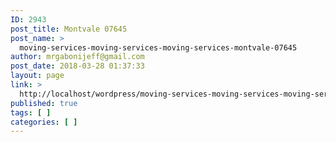 ```yaml
---
ID: 2943
post_title: Montvale 07645
post_name: >
  moving-services-moving-services-moving-services-montvale-07645
author: mrgabonijeff@gmail.com
post_date: 2018-03-28 01:37:33
layout: page
link: >
  http://localhost/wordpress/moving-services-moving-services-moving-services-montvale-07645/
published: true
tags: [ ]
categories: [ ]
---
```


